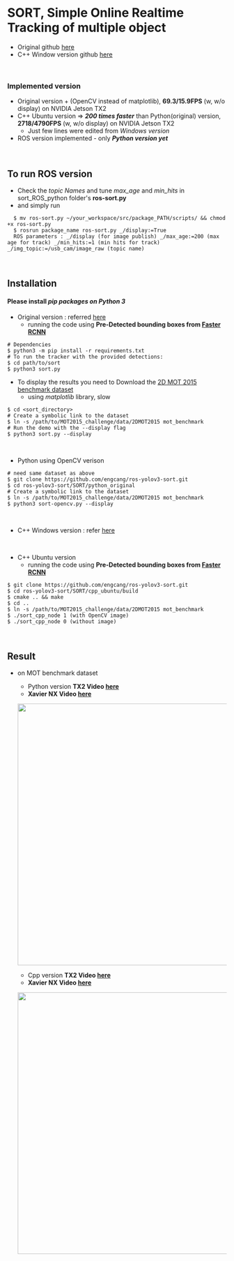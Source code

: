 # SORT, Simple Online Realtime Tracking of multiple object
  + Original github [here](https://github.com/abewley/sort)
  + C++ Window version github [here](https://github.com/mcximing/sort-cpp)

<br>

### Implemented version
  + Original version + (OpenCV instead of matplotlib), **69.3/15.9FPS** (w, w/o display) on NVIDIA Jetson TX2
  + C++ Ubuntu version => ***200 times faster*** than Python(original) version, **2718/4790FPS** (w, w/o display) on NVIDIA Jetson TX2
    + Just few lines were edited from *Windows version*
  + ROS version implemented - only ***Python version yet***

<br>

  
## To run ROS version
+ Check the *topic Names* and tune *max_age* and *min_hits* in sort_ROS_python folder's **ros-sort.py**
+ and simply run
~~~shell
  $ mv ros-sort.py ~/your_workspace/src/package_PATH/scripts/ && chmod +x ros-sort.py
  $ rosrun package_name ros-sort.py _/display:=True 
  ROS parameters : _/display (for image publish) _/max_age:=200 (max age for track) _/min_hits:=1 (min hits for track) _/img_topic:=/usb_cam/image_raw (topic name)
~~~

<br>

## Installation
#### Please install *pip packages on Python 3*
  + Original version : referred [here](https://github.com/abewley/sort)
    + running the code using **Pre-Detected bounding boxes from [Faster RCNN](https://github.com/ShaoqingRen/faster_rcnn)**
  ~~~shell
  # Dependencies
  $ python3 -m pip install -r requirements.txt
  # To run the tracker with the provided detections:
  $ cd path/to/sort
  $ python3 sort.py
  ~~~
  + To display the results you need to Download the [2D MOT 2015 benchmark dataset](https://motchallenge.net/data/2D_MOT_2015/#download)
    + using *matplotlib* library, slow
  ~~~shell
  $ cd <sort_directory>
  # Create a symbolic link to the dataset
  $ ln -s /path/to/MOT2015_challenge/data/2DMOT2015 mot_benchmark
  # Run the demo with the --display flag
  $ python3 sort.py --display
  ~~~
  
  <br>
  
  + Python using OpenCV verison
  ~~~shell
  # need same dataset as above
  $ git clone https://github.com/engcang/ros-yolov3-sort.git
  $ cd ros-yolov3-sort/SORT/python_original
  # Create a symbolic link to the dataset
  $ ln -s /path/to/MOT2015_challenge/data/2DMOT2015 mot_benchmark
  $ python3 sort-opencv.py --display
  ~~~
  
  <br>
  
  + C++ Windows version : refer [here](https://github.com/mcximing/sort-cpp)
  
  <br>
  
  + C++ Ubuntu version
    + running the code using **Pre-Detected bounding boxes from [Faster RCNN](https://github.com/ShaoqingRen/faster_rcnn)**
  ~~~shell
  $ git clone https://github.com/engcang/ros-yolov3-sort.git
  $ cd ros-yolov3-sort/SORT/cpp_ubuntu/build
  $ cmake .. && make
  $ cd .. 
  $ ln -s /path/to/MOT2015_challenge/data/2DMOT2015 mot_benchmark
  $ ./sort_cpp_node 1 (with OpenCV image)
  $ ./sort_cpp_node 0 (without image)
  ~~~
  
<br>


## Result
+ on MOT benchmark dataset
  + Python version **TX2 Video [here](https://youtu.be/MYbjjg_Mics)**
  + **Xavier NX Video [here](https://youtu.be/iruvwU7yveA)**
  <p align="center">
  <img src="https://github.com/engcang/ros-yolov3-sort/blob/master/SORT_and_ROS_ver/python.JPG" width="600"/>
  </p>
  
  + Cpp version **TX2 Video [here](https://youtu.be/vkucBw3mQ7Y)**
  + **Xavier NX Video [here](https://youtu.be/xKaU3FE9PoI)**
  <p align="center">
  <img src="https://github.com/engcang/ros-yolov3-sort/blob/master/SORT_and_ROS_ver/cpp.JPG" width="600"/>
  </p>
